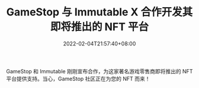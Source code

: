 ﻿---
title: "GameStop 与 Immutable X 合作开发其即将推出的 NFT 平台"
date: 2022-02-04T21:57:40+08:00
lastmod: 2022-02-04T16:45:40+08:00
draft: false
authors: ["Una"]
description: "GameStop 和 Immutable 刚刚宣布合作，为这家著名游戏零售商即将推出的 NFT 平台提供支持。当心，GameStop 社区正在为您的 NFT 而来！"
featuredImage: "gamestop-partners-with-immutable-x-for-its-upcoming-nft-platform.jpeg"
tags: ["Strategy Game","策略游戏","Play to Earn"]
categories: ["news"]
news: ["策略游戏"]
weight: 
lightgallery: true
pinned: false
recommend: false
recommend1: false
---

GameStop 和 Immutable 刚刚宣布合作，为这家著名游戏零售商即将推出的 NFT 平台提供支持。当心，GameStop 社区正在为您的 NFT 而来！

<!--more-->

